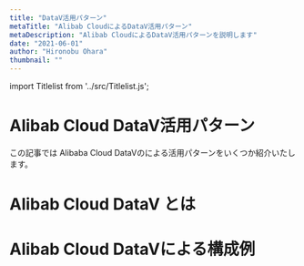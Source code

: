 ```yaml
---
title: "DataV活用パターン"
metaTitle: "Alibab CloudによるDataV活用パターン"
metaDescription: "Alibab CloudによるDataV活用パターンを説明します"
date: "2021-06-01"
author: "Hironobu Ohara"
thumbnail: ""
---
```



import Titlelist from '../src/Titlelist.js';

<!-- 
query MyQuery {
  allMarkdownRemark(
    filter: {fileAbsolutePath: {regex: "/usecase-datav/"}}
    sort: {fields: fileAbsolutePath, order: ASC}
  ) {
    nodes {
      frontmatter {
        title
        metaTitle
        metaDescription
        date(formatString: "yyyy/MM/DD")
        author       
      }
      fileAbsolutePath
    }
  }
}
-->


# Alibab Cloud DataV活用パターン

この記事では Alibaba Cloud DataVのによる活用パターンをいくつか紹介いたします。

# Alibab Cloud DataV とは

<Titlelist 
    metaTitle="DataVの紹介"
    metaDescription="インパクトのあるダッシュボードを作るならDataV #1 紹介編"
    url="https://sbopsv.github.io/cloud-tech/usecase-datav/DATAV_001_Introduction"
    imageurl="https://raw.githubusercontent.com/sbopsv/cloud-tech/master/content/usecase-datav/DataV_images_17680117127213200000/temp1.gif"
    date="2019/07/04"
    author="SBC engineer blog"
/>


# Alibab Cloud DataVによる構成例

<Titlelist 
    metaTitle="DataVでマップ作成"
    metaDescription="インパクトのあるダッシュボードを作るならDataV #2 3Dマップ編"
    url="https://sbopsv.github.io/cloud-tech/usecase-datav/DATAV_002_Map"
    imageurl="https://raw.githubusercontent.com/sbopsv/cloud-tech/master/content/usecase-datav/DataV_images_26006613378008500/instance_list.png"
    date="2019/12/26"
    author="SBC engineer blog"
/>

<Titlelist 
    metaTitle="DataV Proxyについて"
    metaDescription="DataVユーザーの強い味方！DataV Proxyについて"
    url="https://sbopsv.github.io/cloud-tech/usecase-datav/DATAV_003_DataVProxy"
    imageurl="https://raw.githubusercontent.com/sbopsv/cloud-tech/master/content/usecase-datav/DataV_images_26006613506519500/20200203161752.png"
    date="2020/02/05"
    author="SBC engineer blog"
/>

